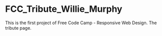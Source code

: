 # FCC_Tribute_Willie_Murphy
This is the first project of Free Code Camp - Responsive Web Design. The tribute page.

